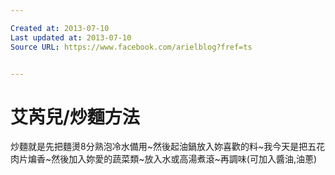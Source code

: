 ```yaml
---

Created at: 2013-07-10
Last updated at: 2013-07-10
Source URL: https://www.facebook.com/arielblog?fref=ts


---
```


# 艾芮兒/炒麵方法


炒麵就是先把麵燙8分熟泡冷水備用~然後起油鍋放入妳喜歡的料~我今天是把五花肉片煸香~然後加入妳愛的蔬菜類~放入水或高湯煮滾~再調味(可加入醬油,油蔥)

